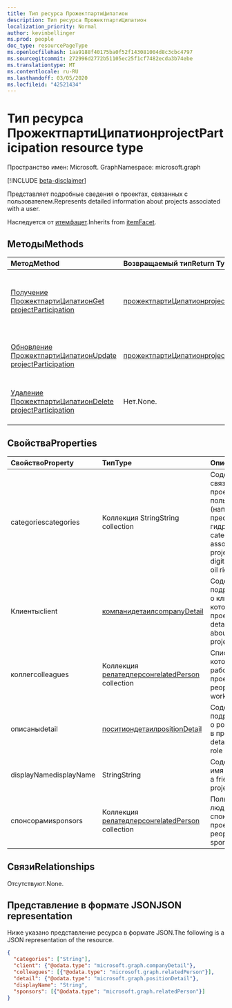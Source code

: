 ```yaml
---
title: Тип ресурса ПрожектпартиЦипатион
description: Тип ресурса ПрожектпартиЦипатион
localization_priority: Normal
author: kevinbellinger
ms.prod: people
doc_type: resourcePageType
ms.openlocfilehash: 1aa9188f40175ba0f52f143081004d8c3cbc4797
ms.sourcegitcommit: 272996d2772b51105ec25f1cf7482ecda3b74ebe
ms.translationtype: MT
ms.contentlocale: ru-RU
ms.lasthandoff: 03/05/2020
ms.locfileid: "42521434"
---
```

# <a name="projectparticipation-resource-type"></a><span data-ttu-id="ce553-103">Тип ресурса ПрожектпартиЦипатион</span><span class="sxs-lookup"><span data-stu-id="ce553-103">projectParticipation resource type</span></span>

<span data-ttu-id="ce553-104">Пространство имен: Microsoft. Graph</span><span class="sxs-lookup"><span data-stu-id="ce553-104">Namespace: microsoft.graph</span></span>

[!INCLUDE [beta-disclaimer](../../includes/beta-disclaimer.md)]

<span data-ttu-id="ce553-105">Представляет подробные сведения о проектах, связанных с пользователем.</span><span class="sxs-lookup"><span data-stu-id="ce553-105">Represents detailed information about projects associated with a user.</span></span>

<span data-ttu-id="ce553-106">Наследуется от [итемфацет](itemfacet.md).</span><span class="sxs-lookup"><span data-stu-id="ce553-106">Inherits from [itemFacet](itemfacet.md).</span></span>

## <a name="methods"></a><span data-ttu-id="ce553-107">Методы</span><span class="sxs-lookup"><span data-stu-id="ce553-107">Methods</span></span>

| <span data-ttu-id="ce553-108">Метод</span><span class="sxs-lookup"><span data-stu-id="ce553-108">Method</span></span>                                                         | <span data-ttu-id="ce553-109">Возвращаемый тип</span><span class="sxs-lookup"><span data-stu-id="ce553-109">Return Type</span></span>                                     | <span data-ttu-id="ce553-110">Описание</span><span class="sxs-lookup"><span data-stu-id="ce553-110">Description</span></span>                                                       |
|:---------------------------------------------------------------|:------------------------------------------------|:------------------------------------------------------------------|
| [<span data-ttu-id="ce553-111">Получение ПрожектпартиЦипатион</span><span class="sxs-lookup"><span data-stu-id="ce553-111">Get projectParticipation</span></span>](../api/projectparticipation-get.md) | [<span data-ttu-id="ce553-112">прожектпартиЦипатион</span><span class="sxs-lookup"><span data-stu-id="ce553-112">projectParticipation</span></span>](projectparticipation.md) | <span data-ttu-id="ce553-113">Чтение свойств и связей объекта **прожектпартиЦипатион** .</span><span class="sxs-lookup"><span data-stu-id="ce553-113">Read the properties and relationships of a **projectParticipation** object.</span></span> |
| [<span data-ttu-id="ce553-114">Обновление ПрожектпартиЦипатион</span><span class="sxs-lookup"><span data-stu-id="ce553-114">Update projectParticipation</span></span>](../api/projectparticipation-update.md)                | [<span data-ttu-id="ce553-115">прожектпартиЦипатион</span><span class="sxs-lookup"><span data-stu-id="ce553-115">projectParticipation</span></span>](projectparticipation.md) | <span data-ttu-id="ce553-116">Обновление объекта **прожектпартиЦипатион** .</span><span class="sxs-lookup"><span data-stu-id="ce553-116">Update a **projectParticipation** object.</span></span>                               |
| [<span data-ttu-id="ce553-117">Удаление ПрожектпартиЦипатион</span><span class="sxs-lookup"><span data-stu-id="ce553-117">Delete projectParticipation</span></span>](../api/projectparticipation-delete.md)                | <span data-ttu-id="ce553-118">Нет.</span><span class="sxs-lookup"><span data-stu-id="ce553-118">None.</span></span>                                            | <span data-ttu-id="ce553-119">Удаление объекта **прожектпартиЦипатион** .</span><span class="sxs-lookup"><span data-stu-id="ce553-119">Delete a **projectParticipation** object.</span></span>                               |

## <a name="properties"></a><span data-ttu-id="ce553-120">Свойства</span><span class="sxs-lookup"><span data-stu-id="ce553-120">Properties</span></span>

| <span data-ttu-id="ce553-121">Свойство</span><span class="sxs-lookup"><span data-stu-id="ce553-121">Property</span></span>     | <span data-ttu-id="ce553-122">Тип</span><span class="sxs-lookup"><span data-stu-id="ce553-122">Type</span></span>                                        | <span data-ttu-id="ce553-123">Описание</span><span class="sxs-lookup"><span data-stu-id="ce553-123">Description</span></span>                                                                                      |
|:-------------|:--------------------------------------------|:-------------------------------------------------------------------------------------------------|
|<span data-ttu-id="ce553-124">categories</span><span class="sxs-lookup"><span data-stu-id="ce553-124">categories</span></span>    | <span data-ttu-id="ce553-125">Коллекция String</span><span class="sxs-lookup"><span data-stu-id="ce553-125">String collection</span></span>                           | <span data-ttu-id="ce553-126">Содержит категории, связанные с проектом пользователем (например, цифровое преобразование, гидростенд).</span><span class="sxs-lookup"><span data-stu-id="ce553-126">Contains categories a user has associated with the project (for example, digital transformation, oil rig).</span></span> |
|<span data-ttu-id="ce553-127">Клиенты</span><span class="sxs-lookup"><span data-stu-id="ce553-127">client</span></span>        |[<span data-ttu-id="ce553-128">компанидетаил</span><span class="sxs-lookup"><span data-stu-id="ce553-128">companyDetail</span></span>](companydetail.md)            | <span data-ttu-id="ce553-129">Содержит подробные сведения о клиенте, для которого выполнялся проект.</span><span class="sxs-lookup"><span data-stu-id="ce553-129">Contains detailed information about the client the project was for.</span></span>                              |
|<span data-ttu-id="ce553-130">коллег</span><span class="sxs-lookup"><span data-stu-id="ce553-130">colleagues</span></span>    |<span data-ttu-id="ce553-131">Коллекция [релатедперсон](relatedperson.md)</span><span class="sxs-lookup"><span data-stu-id="ce553-131">[relatedPerson](relatedperson.md) collection</span></span> | <span data-ttu-id="ce553-132">Список людей, которые также работали над проектом.</span><span class="sxs-lookup"><span data-stu-id="ce553-132">Lists people that also worked on the project.</span></span>                                                          |
|<span data-ttu-id="ce553-133">описаны</span><span class="sxs-lookup"><span data-stu-id="ce553-133">detail</span></span>        |[<span data-ttu-id="ce553-134">поситиондетаил</span><span class="sxs-lookup"><span data-stu-id="ce553-134">positionDetail</span></span>](positiondetail.md)          | <span data-ttu-id="ce553-135">Содержит подробные сведения о роли пользователя в проекте.</span><span class="sxs-lookup"><span data-stu-id="ce553-135">Contains detail about the user's role on the project.</span></span>                                             |
|<span data-ttu-id="ce553-136">displayName</span><span class="sxs-lookup"><span data-stu-id="ce553-136">displayName</span></span>   |<span data-ttu-id="ce553-137">String</span><span class="sxs-lookup"><span data-stu-id="ce553-137">String</span></span>                                       |<span data-ttu-id="ce553-138">Содержит понятное имя проекта.</span><span class="sxs-lookup"><span data-stu-id="ce553-138">Contains a friendly name for the project.</span></span>                                                         |
|<span data-ttu-id="ce553-139">спонсорами</span><span class="sxs-lookup"><span data-stu-id="ce553-139">sponsors</span></span>      |<span data-ttu-id="ce553-140">Коллекция [релатедперсон](relatedperson.md)</span><span class="sxs-lookup"><span data-stu-id="ce553-140">[relatedPerson](relatedperson.md) collection</span></span> | <span data-ttu-id="ce553-141">Пользователь или люди, которые спонсорируют проект.</span><span class="sxs-lookup"><span data-stu-id="ce553-141">The Person or people who sponsored the project.</span></span>                                                         |

## <a name="relationships"></a><span data-ttu-id="ce553-142">Связи</span><span class="sxs-lookup"><span data-stu-id="ce553-142">Relationships</span></span>

<span data-ttu-id="ce553-143">Отсутствуют.</span><span class="sxs-lookup"><span data-stu-id="ce553-143">None.</span></span>

## <a name="json-representation"></a><span data-ttu-id="ce553-144">Представление в формате JSON</span><span class="sxs-lookup"><span data-stu-id="ce553-144">JSON representation</span></span>

<span data-ttu-id="ce553-145">Ниже указано представление ресурса в формате JSON.</span><span class="sxs-lookup"><span data-stu-id="ce553-145">The following is a JSON representation of the resource.</span></span>

<!-- {
  "blockType": "resource",
  "optionalProperties": [

  ],
  "@odata.type": "microsoft.graph.projectParticipation",
  "baseType": ""
}-->

```json
{
  "categories": ["String"],
  "client": {"@odata.type": "microsoft.graph.companyDetail"},
  "colleagues": [{"@odata.type": "microsoft.graph.relatedPerson"}],
  "detail": {"@odata.type": "microsoft.graph.positionDetail"},
  "displayName": "String",
  "sponsors": [{"@odata.type": "microsoft.graph.relatedPerson"}]
}
```

<!-- uuid: 16cd6b66-4b1a-43a1-adaf-3a886856ed98
2019-02-04 14:57:30 UTC -->
<!-- {
  "type": "#page.annotation",
  "description": "projectParticipation resource",
  "keywords": "",
  "section": "documentation",
  "tocPath": ""
}-->
